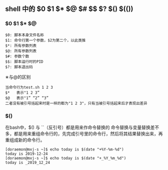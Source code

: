 ## shell 中的 $0  $1  $*  $@  $#  $$  $?  $()  $(())
### $0  $1  $*  $@
```
$0: 脚本本身文件名称
$1: 命令行第一个参数，$2为第二个，以此类推
$*: 所有参数列表
$@: 所有参数列表
$#: 参数个数
$$: 脚本运行时的PID
$?: 脚本退出码
```

∗与@的区别
```
当命令行为test.sh 1 2 3
$*   表示"1 2 3”
$@   表示"1” “2” “3”
二者没有被引号括起来时是一样的都为"1 2 3"，只有当被引号括起来后才表现出差异
```

### $()
在bash中，$() 与 ``（反引号）都是用来作命令替换的
命令替换与变量替换差不多，都是用来重组命令行的，先完成引号里的命令行，然后将其结果替换出来，再重组成新的命令行。

```shell
[doraemon@mxj-s ~]$ echo today is $(date "+%Y-%m-%d")
today is 2019-12-24
[doraemon@mxj-s ~]$ echo today is $(date "+_%Y_%m_%d")
today is _2019_12_24
```
